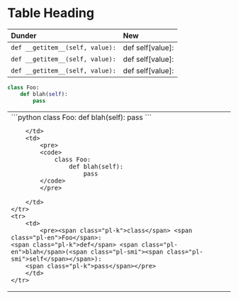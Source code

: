 # Table Heading

| Dunder        | New           |
|:--------------|:--------------|
|`def __getitem__(self, value):`| def self[value]:|
|`def __getitem__(self, value):`| def self[value]:|
|`def __getitem__(self, value):`| def self[value]:|

```python
class Foo:
    def blah(self):
        pass
```

<table>
    <tr>
        <td>
            ```python
                class Foo:
                    def blah(self):
                        pass
            ```

        </td>
        <td>
            <pre>
            <code>
                class Foo:
                    def blah(self):
                        pass
            </code>
            </pre>

        </td>
    </tr>
    <tr>
        <td>
            <pre><span class="pl-k">class</span> <span class="pl-en">Foo</span>:
    <span class="pl-k">def</span> <span class="pl-en">blah</span>(<span class="pl-smi"><span class="pl-smi">self</span></span>):
        <span class="pl-k">pass</span></pre>
        </td>
    </tr>
</table>

